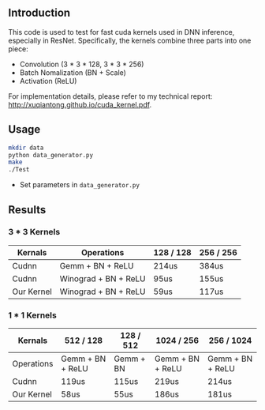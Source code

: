 ## Introduction

This code is used to test for fast cuda kernels used in DNN inference, especially in ResNet. Specifically, the kernels combine three parts into one piece:
- Convolution (3 * 3 * 128, 3 * 3 * 256)
- Batch Nomalization (BN + Scale)
- Activation (ReLU)

For implementation details, please refer to my technical report: http://xuqiantong.github.io/cuda_kernel.pdf.

## Usage
``` sh
mkdir data
python data_generator.py
make
./Test
```
- Set parameters in `data_generator.py`

## Results

### 3 * 3 Kernels
Kernals | Operations | 128 / 128 | 256 / 256 
--- | --- | --- | --- 
Cudnn | Gemm + BN + ReLU | 214us | 384us
Cudnn | Winograd + BN + ReLU  | 95us | 155us
Our Kernel | Winograd + BN + ReLU | 59us | 117us

### 1 * 1 Kernels
Kernals | 512 / 128 | 128 / 512 | 1024 / 256 | 256 / 1024 
--- | --- | --- | --- | --- 
Operations | Gemm + BN + ReLU | Gemm + BN | Gemm + BN + ReLU | Gemm + BN + ReLU
Cudnn  | 119us | 115us | 219us | 214us
Our Kernel | 58us | 55us | 186us | 181us
